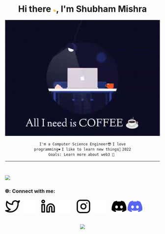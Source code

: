 <div align="center">
<h1>Hi there <img src="./img/Hi.gif" width="10px">, I'm Shubham Mishra</h1>

![alt text](./img/coffee.gif)

</div>


<div align="center" width="50">

<code>I'm a Computer Science Engineer😎</code>
<code>I love programming❤</code>
<code>I like to learn new things🌱</code>
<code>2022 Goals: Learn more about web3 🥅 </code>


---
</div>
</br>

  
![](https://github-readme-stats.vercel.app/api?username=TonyStark0801&include_all_commits=true&show_icons=true&theme=tokyonight)

<!---
## 🔥Competitive Coding
![Leetcode Stats](https://leetcode.card.workers.dev/?username=Shubham0801&theme=nord&border=3)
## ⌨️: Languages that I've most worked on
[![Most Used Langauges](https://github-readme-stats.vercel.app/api/top-langs/?username=TonyStark0801&include_all_commits=true&layout=compact&theme=tokyonight)](https://github.com/charfweh)
--->


 


### 🌐: Connect with me:
[![website](./img/twitter-light.svg)](https://twitter.com/mishras85003094#gh-light-mode-only)
[![website](./img/twitter-dark.svg)](https://twitter.com/mishras85003094#gh-dark-mode-only)
&nbsp;&nbsp;
[![website](./img/linkedin-light.svg)](https://www.linkedin.com/in/shubhammishra8149/#gh-light-mode-only)
[![website](./img/linkedin-dark.svg)](https://www.linkedin.com/in/shubhammishra8149/#gh-dark-mode-only)
&nbsp;&nbsp;
[![website](./img/instagram-light.svg)](https://www.instagram.com/_shubham.mishraa_/#gh-light-mode-only)
[![website](./img/instagram-dark.svg)](https://www.instagram.com/_shubham.mishraa_/#gh-dark-mode-only)
&nbsp;&nbsp;
[![website](./img/discord%20dark.svg)](https://www.instagram.com/_shubham.mishraa_/#gh-light-mode-only)
[![website](./img/discord%20light.svg)](https://www.instagram.com/_shubham.mishraa_/#gh-dark-mode-only)

<div align="center">
<br><img src="https://gpvc.arturio.dev/TonyStark0801">
</div>
